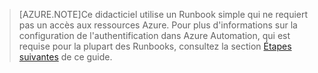 > [AZURE.NOTE]Ce didacticiel utilise un Runbook simple qui ne requiert pas un accès aux ressources Azure. Pour plus d'informations sur la configuration de l'authentification dans Azure Automation, qui est requise pour la plupart des Runbooks, consultez la section [Étapes suivantes](#nextsteps) de ce guide.

<!---HONumber=July15_HO4-->